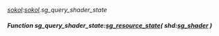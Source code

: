_[sokol](../../modules/sokol/sokol-module.md):[sokol](../../modules/sokol/sokol-module.md).sg\_query\_shader\_state_
##### Function sg\_query\_shader\_state:[sg_resource_state](../../modules/sokol/sokol-sg_resource_state.md)( shd:[sg_shader](../../modules/sokol/sokol-sg_shader.md) )
